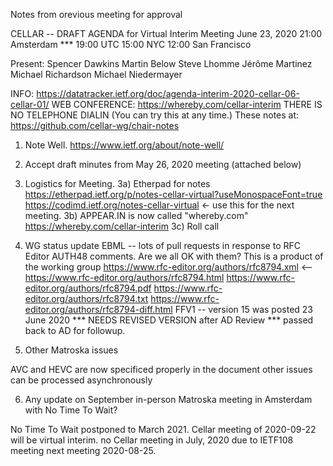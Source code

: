 Notes from orevious meeting for approval

CELLAR -- DRAFT AGENDA for Virtual Interim Meeting June 23, 2020
21:00 Amsterdam ***
19:00 UTC
15:00 NYC
12:00 San Francisco

Present:
Spencer Dawkins
Martin Below
Steve Lhomme
Jérôme Martinez
Michael Richardson
Michael Niedermayer

INFO: https://datatracker.ietf.org/doc/agenda-interim-2020-cellar-06-cellar-01/
WEB CONFERENCE: https://whereby.com/cellar-interim THERE IS NO TELEPHONE DIALIN (You can try this at any time.) These notes at: https://github.com/cellar-wg/chair-notes

1. Note Well. https://www.ietf.org/about/note-well/
2. Accept draft minutes from May 26, 2020 meeting (attached below)
3. Logistics for Meeting.
3a) Etherpad for notes https://etherpad.ietf.org/p/notes-cellar-virtual?useMonospaceFont=true
https://codimd.ietf.org/notes-cellar-virtual  <- use this for the next meeting.
3b) APPEAR.IN is now called "whereby.com" https://whereby.com/cellar-interim
3c) Roll call

4. WG status update
EBML -- lots of pull requests in response to RFC Editor AUTH48 comments.
Are we all OK with them? This is a product of the working group
https://www.rfc-editor.org/authors/rfc8794.xml  <--
https://www.rfc-editor.org/authors/rfc8794.html
https://www.rfc-editor.org/authors/rfc8794.pdf
https://www.rfc-editor.org/authors/rfc8794.txt
https://www.rfc-editor.org/authors/rfc8794-diff.html
FFV1 -- version 15 was posted 23 June 2020 *** NEEDS REVISED VERSION after AD Review ***
passed back to AD for followup.

5. Other Matroska issues

AVC and HEVC are now specificed properly in the document
other issues can be processed asynchronously

6. Any update on September in-person Matroska meeting in Amsterdam with No Time To Wait?

No Time To Wait postponed to March 2021.
Cellar meeting of 2020-09-22 will be virtual interim.
no Cellar meeting in July, 2020 due to IETF108 meeting
next meeting 2020-08-25.
